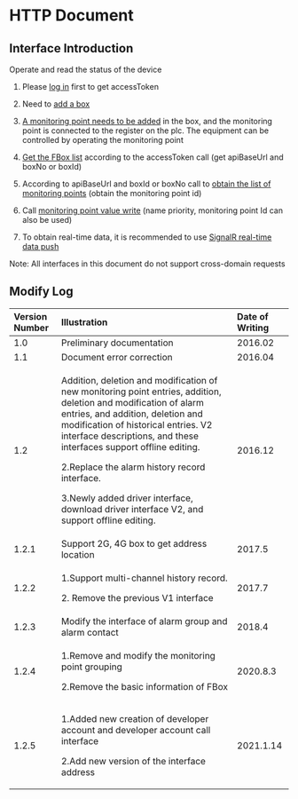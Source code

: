 # HTTP Document

## **Interface Introduction** <a id="&#x4FEE;&#x6539;&#x65E5;&#x5FD7;"></a>

Operate and read the status of the device 

1. Please [log in](https://app.gitbook.com/@upsilonauto/s/sdk-interface-and-http-interface/~/drafts/-Mj8c49qqsBH8ibWnzzI/http-document-1/login-interface/untitled) first to get accessToken 

2. Need to [add a box ](https://app.gitbook.com/@upsilonauto/s/sdk-interface-and-http-interface/~/drafts/-Mj8c49qqsBH8ibWnzzI/http-document-1/untitled/untitled-1)

3. [A monitoring point needs to be added](https://app.gitbook.com/@upsilonauto/s/sdk-interface-and-http-interface/~/drafts/-Mj8c49qqsBH8ibWnzzI/http-document-1/untitled/untitled-3-1) in the box, and the monitoring point is connected to the register on the plc. The equipment can be controlled by operating the monitoring point 

4. [Get the FBox list](https://app.gitbook.com/@upsilonauto/s/sdk-interface-and-http-interface/~/drafts/-Mj8c49qqsBH8ibWnzzI/http-document-1/untitled/untitled-4) according to the accessToken call \(get apiBaseUrl and boxNo or boxId\) 

5. According to apiBaseUrl and boxId or boxNo call to [obtain the list of monitoring points](https://app.gitbook.com/@upsilonauto/s/sdk-interface-and-http-interface/~/drafts/-Mj8c49qqsBH8ibWnzzI/http-document-1/untitled/untitled-3) \(obtain the monitoring point id\) 

6. Call [monitoring point value write](https://app.gitbook.com/@upsilonauto/s/sdk-interface-and-http-interface/~/drafts/-Mj8c49qqsBH8ibWnzzI/http-document-1/untitled/untitled-5) \(name priority, monitoring point Id can also be used\) 

7. To obtain real-time data, it is recommended to use [SignalR real-time data push](https://app.gitbook.com/@upsilonauto/s/sdk-interface-and-http-interface/~/drafts/-Mj8c49qqsBH8ibWnzzI/http-document-1/data-push/untitled-3)

Note: All interfaces in this document do not support cross-domain requests

## **Modify Log** <a id="&#x4FEE;&#x6539;&#x65E5;&#x5FD7;"></a>

<table>
  <thead>
    <tr>
      <th style="text-align:left">Version Number</th>
      <th style="text-align:left">Illustration</th>
      <th style="text-align:left">Date of Writing</th>
    </tr>
  </thead>
  <tbody>
    <tr>
      <td style="text-align:left">1.0</td>
      <td style="text-align:left">Preliminary documentation</td>
      <td style="text-align:left">2016.02</td>
    </tr>
    <tr>
      <td style="text-align:left">1.1</td>
      <td style="text-align:left">Document error correction</td>
      <td style="text-align:left">2016.04</td>
    </tr>
    <tr>
      <td style="text-align:left">1.2</td>
      <td style="text-align:left">
        <p>Addition, deletion and modification of new monitoring point entries, addition,
          deletion and modification of alarm entries, and addition, deletion and
          modification of historical entries. V2 interface descriptions, and these
          interfaces support offline editing.</p>
        <p>2.Replace the alarm history record interface.</p>
        <p>3.Newly added driver interface, download driver interface V2, and support
          offline editing.</p>
      </td>
      <td style="text-align:left">2016.12</td>
    </tr>
    <tr>
      <td style="text-align:left">1.2.1</td>
      <td style="text-align:left">Support 2G, 4G box to get address location</td>
      <td style="text-align:left">2017.5</td>
    </tr>
    <tr>
      <td style="text-align:left">1.2.2</td>
      <td style="text-align:left">
        <p>1.Support multi-channel history record.</p>
        <p>2. Remove the previous V1 interface</p>
      </td>
      <td style="text-align:left">2017.7</td>
    </tr>
    <tr>
      <td style="text-align:left">1.2.3</td>
      <td style="text-align:left">Modify the interface of alarm group and alarm contact</td>
      <td style="text-align:left">2018.4</td>
    </tr>
    <tr>
      <td style="text-align:left">1.2.4</td>
      <td style="text-align:left">
        <p>1.Remove and modify the monitoring point grouping</p>
        <p>2.Remove the basic information of FBox</p>
      </td>
      <td style="text-align:left">2020.8.3</td>
    </tr>
    <tr>
      <td style="text-align:left">1.2.5</td>
      <td style="text-align:left">
        <p>1.Added new creation of developer account and developer account call interface</p>
        <p>2.Add new version of the interface address</p>
      </td>
      <td style="text-align:left">2021.1.14</td>
    </tr>
  </tbody>
</table>


